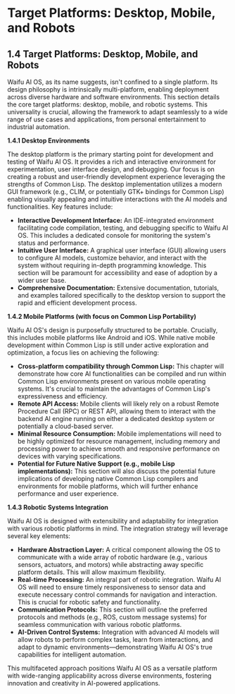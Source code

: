 # Target Platforms: Desktop, Mobile, and Robots

## 1.4 Target Platforms: Desktop, Mobile, and Robots

Waifu AI OS, as its name suggests, isn't confined to a single platform.  Its design philosophy is intrinsically multi-platform, enabling deployment across diverse hardware and software environments. This section details the core target platforms: desktop, mobile, and robotic systems.  This universality is crucial, allowing the framework to adapt seamlessly to a wide range of use cases and applications, from personal entertainment to industrial automation.

**1.4.1 Desktop Environments**

The desktop platform is the primary starting point for development and testing of Waifu AI OS.  It provides a rich and interactive environment for experimentation, user interface design, and debugging.  Our focus is on creating a robust and user-friendly development experience leveraging the strengths of Common Lisp.  The desktop implementation utilizes a modern GUI framework (e.g., CLIM, or potentially GTK+ bindings for Common Lisp) enabling visually appealing and intuitive interactions with the AI models and functionalities. Key features include:

* **Interactive Development Interface:**  An IDE-integrated environment facilitating code compilation, testing, and debugging specific to Waifu AI OS. This includes a dedicated console for monitoring the system's status and performance.
* **Intuitive User Interface:** A graphical user interface (GUI) allowing users to configure AI models, customize behavior, and interact with the system without requiring in-depth programming knowledge.  This section will be paramount for accessibility and ease of adoption by a wider user base.
* **Comprehensive Documentation:** Extensive documentation, tutorials, and examples tailored specifically to the desktop version to support the rapid and efficient development process.

**1.4.2 Mobile Platforms (with focus on Common Lisp Portability)**

Waifu AI OS's design is purposefully structured to be portable.  Crucially, this includes mobile platforms like Android and iOS.  While native mobile development within Common Lisp is still under active exploration and optimization, a focus lies on achieving the following:

* **Cross-platform compatibility through Common Lisp:**  This chapter will demonstrate how core AI functionalities can be compiled and run within Common Lisp environments present on various mobile operating systems.  It's crucial to maintain the advantages of Common Lisp's expressiveness and efficiency.
* **Remote API Access:** Mobile clients will likely rely on a robust Remote Procedure Call (RPC) or REST API, allowing them to interact with the backend AI engine running on either a dedicated desktop system or potentially a cloud-based server.
* **Minimal Resource Consumption:**  Mobile implementations will need to be highly optimized for resource management, including memory and processing power to achieve smooth and responsive performance on devices with varying specifications.
* **Potential for Future Native Support (e.g., mobile Lisp implementations):** This section will also discuss the potential future implications of developing native Common Lisp compilers and environments for mobile platforms, which will further enhance performance and user experience.


**1.4.3 Robotic Systems Integration**

Waifu AI OS is designed with extensibility and adaptability for integration with various robotic platforms in mind.  The integration strategy will leverage several key elements:

* **Hardware Abstraction Layer:** A critical component allowing the OS to communicate with a wide array of robotic hardware (e.g., various sensors, actuators, and motors) while abstracting away specific platform details.  This will allow maximum flexibility.
* **Real-time Processing:** An integral part of robotic integration. Waifu AI OS will need to ensure timely responsiveness to sensor data and execute necessary control commands for navigation and interaction.  This is crucial for robotic safety and functionality.
* **Communication Protocols:** This section will outline the preferred protocols and methods (e.g., ROS, custom message systems) for seamless communication with various robotic platforms.
* **AI-Driven Control Systems:** Integration with advanced AI models will allow robots to perform complex tasks, learn from interactions, and adapt to dynamic environments—demonstrating Waifu AI OS's true capabilities for intelligent automation.


This multifaceted approach positions Waifu AI OS as a versatile platform with wide-ranging applicability across diverse environments, fostering innovation and creativity in AI-powered applications.


<a id='chapter-1-5'></a>

